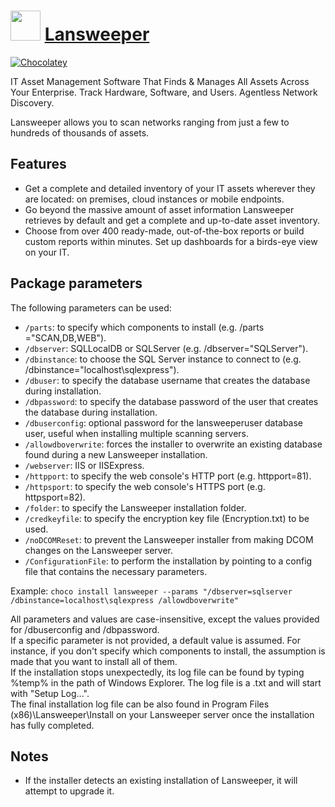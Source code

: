 ﻿# <img src="https://cdn.jsdelivr.net/gh/comnam90/chocolatey-packages@2da327a6f4e84fbaaa6cd428ed889022a3e9d05b/icons/lansweeper.jpg" width="48" height="48"/> [Lansweeper](https://chocolatey.org/packages/lansweeper)
 
[![Chocolatey](https://img.shields.io/chocolatey/dt/lansweeper?logo=chocolatey)](https://chocolatey.org/packages/lansweeper)

IT Asset Management Software That Finds & Manages All Assets Across Your Enterprise. Track Hardware, Software, and Users. Agentless Network Discovery.

Lansweeper allows you to scan networks ranging from just a few to hundreds of thousands of assets.

## Features

* Get a complete and detailed inventory of your IT assets wherever they are located: on premises, cloud instances or mobile endpoints.​
* Go beyond the massive amount of asset information Lansweeper retrieves by default and get a complete and up-to-date asset inventory.
* Choose from over 400 ready-made, out-of-the-box reports or build custom reports within minutes. Set up dashboards for a birds-eye view on your IT.

## Package parameters

The following parameters can be used:

* `/parts`: to specify which components to install (e.g. /parts ="SCAN,DB,WEB").
* `/dbserver`: SQLLocalDB or SQLServer (e.g. /dbserver="SQLServer").
* `/dbinstance`: to choose the SQL Server instance to connect to (e.g. /dbinstance="localhost\sqlexpress").
* `/dbuser`: to specify the database username that creates the database during installation.
* `/dbpassword`: to specify the database password of the user that creates the database during installation.
* `/dbuserconfig`: optional password for the lansweeperuser database user, useful when installing multiple scanning servers.
* `/allowdboverwrite`: forces the installer to overwrite an existing database found during a new Lansweeper installation.
* `/webserver`: IIS or IISExpress.
* `/httpport`: to specify the web console's HTTP port (e.g. httpport=81).
* `/httpsport`: to specify the web console's HTTPS port (e.g. httpsport=82).
* `/folder`: to specify the Lansweeper installation folder.
* `/credkeyfile`: to specify the encryption key file (Encryption.txt) to be used.
* `/noDCOMReset`: to prevent the Lansweeper installer from making DCOM changes on the Lansweeper server.
* `/ConfigurationFile`: to perform the installation by pointing to a config file that contains the necessary parameters.

Example: `choco install lansweeper --params "/dbserver=sqlserver /dbinstance=localhost\sqlexpress /allowdboverwrite"`

All parameters and values are case-insensitive, except the values provided for /dbuserconfig and /dbpassword.  
If a specific parameter is not provided, a default value is assumed. For instance, if you don't specify which components to install, the assumption is made that you want to install all of them.  
If the installation stops unexpectedly, its log file can be found by typing %temp% in the path of Windows Explorer. The log file is a .txt and will start with "Setup Log...".  
The final installation log file can be also found in Program Files (x86)\Lansweeper\Install on your Lansweeper server once the installation has fully completed.

## Notes

* If the installer detects an existing installation of Lansweeper, it will attempt to upgrade it.
